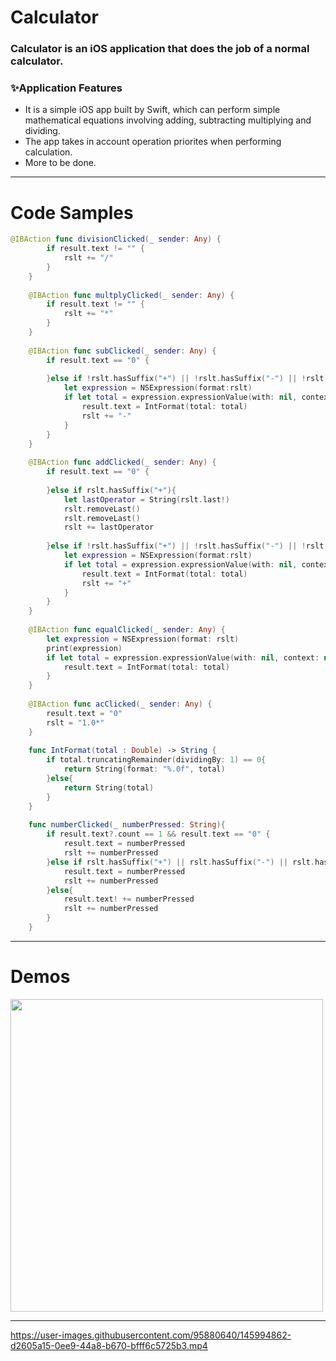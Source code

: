 # Calculator
### Calculator is an iOS application that does the job of a normal calculator.

###  ✨Application Features
- It is a simple iOS app built by Swift, which can perform simple mathematical equations involving adding, subtracting multiplying and dividing.
- The app takes in account operation priorites when performing calculation.
- More to be done.

---
# Code Samples
```swift
@IBAction func divisionClicked(_ sender: Any) {
        if result.text != "" {
            rslt += "/"
        }
    }
    
    @IBAction func multplyClicked(_ sender: Any) {
        if result.text != "" {
            rslt += "*"
        }
    }
    
    @IBAction func subClicked(_ sender: Any) {
        if result.text == "0" {
            
        }else if !rslt.hasSuffix("+") || !rslt.hasSuffix("-") || !rslt.hasSuffix("*") || !rslt.hasSuffix("/"){
            let expression = NSExpression(format:rslt)
            if let total = expression.expressionValue(with: nil, context: nil) as? Double {
                result.text = IntFormat(total: total)
                rslt += "-"
            }
        }
    }
    
    @IBAction func addClicked(_ sender: Any) {
        if result.text == "0" {
            
        }else if rslt.hasSuffix("+"){
            let lastOperator = String(rslt.last!)
            rslt.removeLast()
            rslt.removeLast()
            rslt += lastOperator
            
        }else if !rslt.hasSuffix("+") || !rslt.hasSuffix("-") || !rslt.hasSuffix("*") || !rslt.hasSuffix("/"){
            let expression = NSExpression(format:rslt)
            if let total = expression.expressionValue(with: nil, context: nil) as? Double {
                result.text = IntFormat(total: total)
                rslt += "+"
            }
        }
    }
    
    @IBAction func equalClicked(_ sender: Any) {
        let expression = NSExpression(format: rslt)
        print(expression)
        if let total = expression.expressionValue(with: nil, context: nil) as? Double{
            result.text = IntFormat(total: total)
        }
    }
    
    @IBAction func acClicked(_ sender: Any) {
        result.text = "0"
        rslt = "1.0*"
    }
    
    func IntFormat(total : Double) -> String {
        if total.truncatingRemainder(dividingBy: 1) == 0{
            return String(format: "%.0f", total)
        }else{
            return String(total)
        }
    }
    
    func numberClicked(_ numberPressed: String){
        if result.text?.count == 1 && result.text == "0" {
            result.text = numberPressed
            rslt += numberPressed
        }else if rslt.hasSuffix("+") || rslt.hasSuffix("-") || rslt.hasSuffix("*") || rslt.hasSuffix("/"){
            result.text = numberPressed
            rslt += numberPressed
        }else{
            result.text! += numberPressed
            rslt += numberPressed
        }
    }
```
---

# Demos

 <img src= "https://user-images.githubusercontent.com/95880640/145994845-29c351c8-2563-4914-9fb0-3fa8ce991dba.png" height="500"> 

---

https://user-images.githubusercontent.com/95880640/145994862-d2605a15-0ee9-44a8-b670-bfff6c5725b3.mp4


     
     
     
     
     
     
